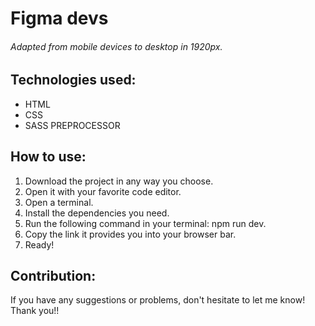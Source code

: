 # Figma devs

###### Adapted from mobile devices to desktop in 1920px.

## Technologies used:
- HTML
- CSS
- SASS PREPROCESSOR

## How to use:
<ol>
    <li>Download the project in any way you choose.</li>
    <li>Open it with your favorite code editor.</li>
    <li>Open a terminal.</li>
    <li>Install the dependencies you need.</li>
    <li>Run the following command in your terminal: npm run dev.</li>
    <li>Copy the link it provides you into your browser bar.</li>
    <li>Ready!</li>
</ol>

## Contribution:
If you have any suggestions or problems, don't hesitate to let me know! Thank you!!